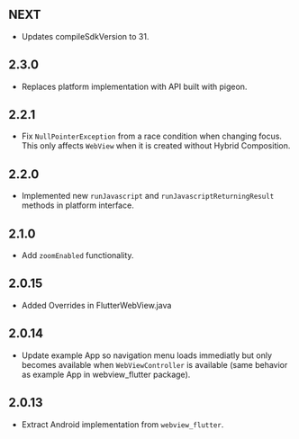 ## NEXT

* Updates compileSdkVersion to 31.

## 2.3.0

* Replaces platform implementation with API built with pigeon.

## 2.2.1

* Fix `NullPointerException` from a race condition when changing focus. This only affects `WebView`
when it is created without Hybrid Composition.

## 2.2.0

* Implemented new `runJavascript` and `runJavascriptReturningResult` methods in platform interface.

## 2.1.0

* Add `zoomEnabled` functionality.

## 2.0.15

* Added Overrides in  FlutterWebView.java 
  
## 2.0.14

* Update example App so navigation menu loads immediatly but only becomes available when `WebViewController` is available (same behavior as example App in webview_flutter package). 

## 2.0.13

* Extract Android implementation from `webview_flutter`.

